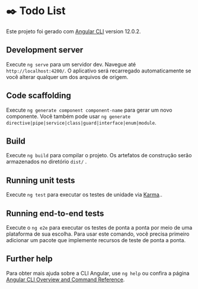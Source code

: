 # :black_nib:  Todo List

Este projeto foi gerado com [Angular CLI](https://github.com/angular/angular-cli) version 12.0.2.

## Development server

Execute `ng serve` para um servidor dev. Navegue até `http://localhost:4200/`. O aplicativo será recarregado automaticamente se você alterar qualquer um dos arquivos de origem.

## Code scaffolding

Execute `ng generate component component-name` para gerar um novo componente. Você também pode usar `ng generate directive|pipe|service|class|guard|interface|enum|module`.

## Build

Execute `ng build` para compilar o projeto. Os artefatos de construção serão armazenados no diretório `dist/` .

## Running unit tests

Execute `ng test` para executar os testes de unidade via [Karma](https://karma-runner.github.io)..

## Running end-to-end tests

Execute o `ng e2e` para executar os testes de ponta a ponta por meio de uma plataforma de sua escolha. Para usar este comando, você precisa primeiro adicionar um pacote que implemente recursos de teste de ponta a ponta.

## Further help

Para obter mais ajuda sobre a CLI Angular, use `ng help`  ou confira a página [Angular CLI Overview and Command Reference](https://angular.io/cli). 